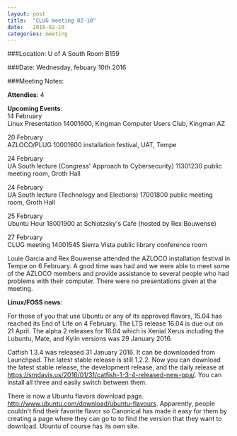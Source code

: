 ```yaml
---
layout: post
title:  "CLUG meeting 02-10"
date:   2016-02-10
categories: meeting
---
```

###Location: U of A South Room B159  
  
###Date: Wednesday, febuary 10th 2016  

###Meeting Notes:  
  
**Attendies**: 4  
  
**Upcoming Events**:  
14 February  
Linux Presentation 1400­1600, Kingman Computer Users Club, Kingman AZ  
  
20 February  
AZLOCO/PLUG 1000­1600 installation festival, UAT, Tempe  
    
24 February  
UA South lecture (Congress' Approach to Cybersecurity) 1130­1230 public meeting room, Groth Hall  
  
24 February  
UA South lecture (Technology and Elections) 1700­1800 public meeting room, Groth Hall  
  
25 February  
Ubuntu Hour 1800­1900 at Schlotzsky's Cafe (hosted by Rex Bouwense)  
  
27 February  
CLUG meeting 1400­1545 Sierra Vista public library conference room  
  
Louie Garcia and Rex Bouwense attended the AZLOCO installation festival in Tempe on 6 February. A good time was had and we were able to meet some of the AZLOCO members and provide assistance to several people who had problems with their computer. There were no presentations given at the meeting. 
  
**Linux/FOSS news**:  
  
For those of you that use Ubuntu or any of its approved flavors, 15.04 has reached its End of Life on 4 February. The LTS release 16.04 is due out on 21 April. The alpha 2 releases for 16.04 which is Xenial Xerus including the Lubuntu, Mate, and Kylin versions was 29 January 2016.  
  
Catfish 1.3.4 was released 31 January 2016. It can be downloaded from Launchpad. The latest stable release is still 1.2.2. Now you can download the latest stable release, the development release, and the daily release at <https://smdavis.us/2016/01/31/catfish-1-3-4-released-new-ppa/>. You can install all three and easily switch between them.  
  
There is now a Ubuntu flavors download page. <http://www.ubuntu.com/download/ubuntu-flavours>. Apparently, people couldn't find their favorite flavor so Canonical has made it easy for them by creating a page where they can go to to find the version that they want to download. Ubuntu of course has its own site.  
